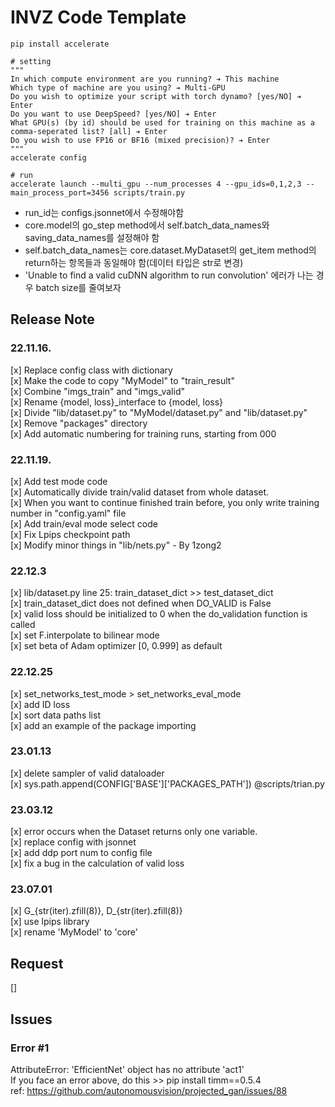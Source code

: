 # INVZ Code Template

```
pip install accelerate 

# setting
"""
In which compute environment are you running? ➔ This machine
Which type of machine are you using? ➔ Multi-GPU
Do you wish to optimize your script with torch dynamo? [yes/NO] ➔ Enter
Do you want to use DeepSpeed? [yes/NO] ➔ Enter
What GPU(s) (by id) should be used for training on this machine as a comma-seperated list? [all] ➔ Enter
Do you wish to use FP16 or BF16 (mixed precision)? ➔ Enter
"""
accelerate config

# run
accelerate launch --multi_gpu --num_processes 4 --gpu_ids=0,1,2,3 --main_process_port=3456 scripts/train.py
```
- run_id는 configs.jsonnet에서 수정해야함 
- core.model의 go_step method에서 self.batch_data_names와 saving_data_names를 설정해야 함
- self.batch_data_names는 core.dataset.MyDataset의 get_item method의 return하는 항목들과 동일해야 함(데이터 타입은 str로 변경)
- 'Unable to find a valid cuDNN algorithm to run convolution' 에러가 나는 경우 batch size를 줄여보자

## Release Note

### 22.11.16.
[x] Replace config class with dictionary  
[x] Make the code to copy "MyModel" to "train_result"  
[x] Combine "imgs_train" and "imgs_valid"  
[x] Rename {model, loss}_interface to {model, loss}  
[x] Divide "lib/dataset.py" to "MyModel/dataset.py" and "lib/dataset.py"  
[x] Remove "packages" directory  
[x] Add automatic numbering for training runs, starting from 000


### 22.11.19.
[x] Add test mode code  
[x] Automatically divide train/valid dataset from whole dataset.   
[x] When you want to continue finished train before, you only write training number in "config.yaml" file    
[x] Add train/eval mode select code  
[x] Fix Lpips checkpoint path  
[x] Modify minor things in "lib/nets.py" - By 1zong2

### 22.12.3

[x] lib/dataset.py line 25: train_dataset_dict >> test_dataset_dict  
[x] train_dataset_dict does not defined when DO_VALID is False  
[x] valid loss should be initialized to 0 when the do_validation function is called  
[x] set F.interpolate to bilinear mode  
[x] set beta of Adam optimizer [0, 0.999] as default  

### 22.12.25

[x] set_networks_test_mode > set_networks_eval_mode  
[x] add ID loss  
[x] sort data paths list  
[x] add an example of the package importing

### 23.01.13
[x] delete sampler of valid dataloader   
[x] sys.path.append(CONFIG['BASE']['PACKAGES_PATH']) @scripts/trian.py 

### 23.03.12  
[x] error occurs when the Dataset returns only one variable.     
[x] replace config with jsonnet  
[x] add ddp port num to config file  
[x] fix a bug in the calculation of valid loss  

### 23.07.01  
[x] G_{str(iter).zfill(8)}, D_{str(iter).zfill(8)}    
[x] use lpips library    
[x] rename 'MyModel' to 'core'    

## Request   
[]  
  
## Issues
### Error #1
AttributeError: 'EfficientNet' object has no attribute 'act1'   
If you face an error above, do this >> pip install timm==0.5.4     
ref: https://github.com/autonomousvision/projected_gan/issues/88    
